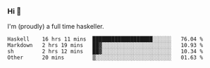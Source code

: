 ### Hi 👋

I'm (proudly) a full time haskeller.

<!--START_SECTION:waka-->

```text
Haskell    16 hrs 11 mins  ███████████████████░░░░░░   76.04 %
Markdown   2 hrs 19 mins   ██▓░░░░░░░░░░░░░░░░░░░░░░   10.93 %
sh         2 hrs 12 mins   ██▓░░░░░░░░░░░░░░░░░░░░░░   10.34 %
Other      20 mins         ▒░░░░░░░░░░░░░░░░░░░░░░░░   01.63 %
```

<!--END_SECTION:waka-->
